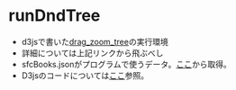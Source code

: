 <h1>runDndTree</h1>

<ul>
  <li>d3jsで書いた<a href="https://github.com/GoNishimura/d3js" target="_blank">drag_zoom_tree</a>の実行環境</li>
  <li>詳細については上記リンクから飛ぶべし</li>
  <li>sfcBooks.jsonがプログラムで使うデータ。<a href="http://www.sfc.lib.keio.ac.jp/about/cdpolicy/300_socialscience.html" target="_blank">ここ</a>から取得。</li>
  <li>D3jsのコードについては<a href="https://scrapbox.io/sfc-vis2018-t16654gn/report1" target="_blank">ここ</a>参照。</li>
</ul>
